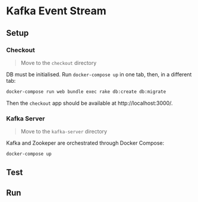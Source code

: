 # Kafka Event Stream

## Setup

### Checkout

> Move to the `checkout` directory

DB must be initialised. Run `docker-compose up` in one tab, then, in a different tab:

```bash
docker-compose run web bundle exec rake db:create db:migrate
```

Then the `checkout` app should be available at http://localhost:3000/.

### Kafka Server

> Move to the `kafka-server` directory

Kafka and Zookeper are orchestrated through Docker Compose:

```bash
docker-compose up
```

## Test

## Run
